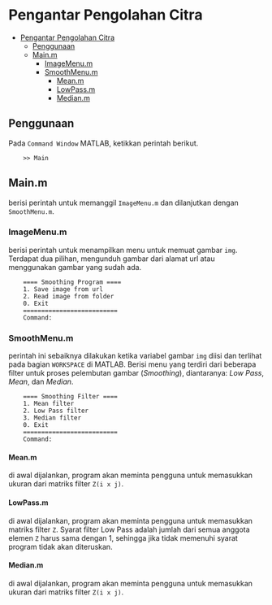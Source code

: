 # Pengantar Pengolahan Citra

- [Pengantar Pengolahan Citra](#pengantar-pengolahan-citra)
  - [Penggunaan](#penggunaan)
  - [Main.m](#mainm)
    - [ImageMenu.m](#imagemenum)
    - [SmoothMenu.m](#smoothmenum)
      - [Mean.m](#meanm)
      - [LowPass.m](#lowpassm)
      - [Median.m](#medianm)

## Penggunaan

Pada `Command Window` MATLAB, ketikkan perintah berikut.

```
    >> Main
```

## Main.m

berisi perintah untuk memanggil `ImageMenu.m` dan dilanjutkan dengan `SmoothMenu.m`.

### ImageMenu.m

berisi perintah untuk menampilkan menu untuk memuat gambar `img`. Terdapat dua pilihan, mengunduh gambar dari alamat url atau menggunakan gambar yang sudah ada.

```
    ==== Smoothing Program ====
    1. Save image from url
    2. Read image from folder
    0. Exit
    ==========================
    Command:

```

### SmoothMenu.m

perintah ini sebaiknya dilakukan ketika variabel gambar `img` diisi dan terlihat pada bagian `WORKSPACE` di MATLAB. Berisi menu yang terdiri dari beberapa filter untuk proses pelembutan gambar (_Smoothing_), diantaranya: _Low Pass_, _Mean_, dan _Median_.

```
    ==== Smoothing Filter ====
    1. Mean filter
    2. Low Pass filter
    3. Median filter
    0. Exit
    ==========================
    Command:

```

#### Mean.m

di awal dijalankan, program akan meminta pengguna untuk memasukkan ukuran dari matriks filter `Z(i x j)`.

#### LowPass.m

di awal dijalankan, program akan meminta pengguna untuk memasukkan matriks filter `Z`. Syarat filter Low Pass adalah jumlah dari semua anggota elemen `Z` harus sama dengan 1, sehingga jika tidak memenuhi syarat program tidak akan diteruskan.

#### Median.m

di awal dijalankan, program akan meminta pengguna untuk memasukkan ukuran dari matriks filter `Z(i x j)`.

